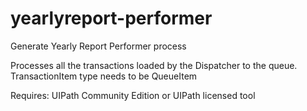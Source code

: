 # yearlyreport-performer
Generate Yearly Report Performer process

Processes all the transactions loaded by the Dispatcher to the queue. TransactionItem type needs to be QueueItem

Requires: UIPath Community Edition or UIPath licensed tool

